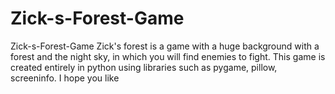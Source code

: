 # Zick-s-Forest-Game
Zick-s-Forest-Game Zick's forest is a game with a huge background with a forest and the night sky, in which you will find enemies to fight. This game is created entirely in python using libraries such as pygame, pillow, screeninfo. I hope you like 
